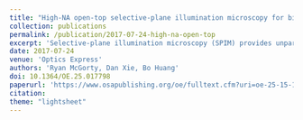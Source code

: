 ```yaml
---
title: "High-NA open-top selective-plane illumination microscopy for biological imaging"
collection: publications
permalink: /publication/2017-07-24-high-na-open-top
excerpt: 'Selective-plane illumination microscopy (SPIM) provides unparalleled advantages for the volumetric imaging of living organisms over extended times. However, the spatial configuration of a SPIM system often limits its compatibility with many widely used biological sample holders such as multi-well chambers and plates. To solve this problem, we developed a high numerical aperture (NA) open-top configuration that places both the excitation and detection objectives on the opposite of the sample coverglass.'
date: 2017-07-24
venue: 'Optics Express'
authors: 'Ryan McGorty, Dan Xie, Bo Huang'
doi: 10.1364/OE.25.017798
paperurl: 'https://www.osapublishing.org/oe/fulltext.cfm?uri=oe-25-15-17798'
citation: 
theme: "lightsheet"
---
```

